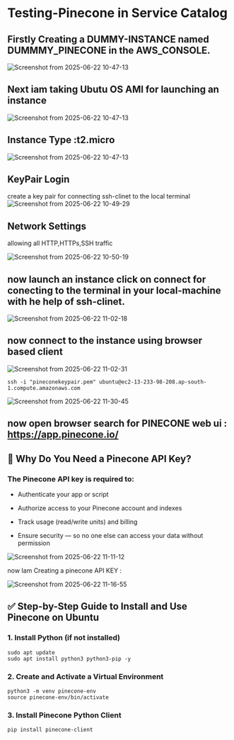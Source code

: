 # Testing-Pinecone in Service Catalog 
## Firstly Creating a DUMMY-INSTANCE named DUMMMY_PINECONE in the AWS_CONSOLE.

![Screenshot from 2025-06-22 10-47-13](https://github.com/user-attachments/assets/3abfbc08-da04-4f28-9420-3e9f6465c01e)

## Next iam taking Ubutu OS AMI for launching an instance 

![Screenshot from 2025-06-22 10-47-13](https://github.com/user-attachments/assets/1c82914e-87c0-4425-987d-0976c4732f3b)

## Instance Type :t2.micro


![Screenshot from 2025-06-22 10-47-13](https://github.com/user-attachments/assets/25b75a29-a6fb-41f0-987a-f80793fed556)

## KeyPair Login 
create a key pair for connecting ssh-clinet to the local terminal 
![Screenshot from 2025-06-22 10-49-29](https://github.com/user-attachments/assets/e1faadd2-0fdf-4e35-a936-36dbade6c3dd)


## Network Settings 
allowing all HTTP,HTTPs,SSH traffic

![Screenshot from 2025-06-22 10-50-19](https://github.com/user-attachments/assets/9b3c46b8-807f-4709-88c0-38371c2cef87)

## now launch an instance click on connect for conecting to the terminal in your local-machine with he help of ssh-clinet.


![Screenshot from 2025-06-22 11-02-18](https://github.com/user-attachments/assets/17312c8d-7f64-4777-8028-eca192708d5d)

##  now connect to the instance using browser based client

![Screenshot from 2025-06-22 11-02-31](https://github.com/user-attachments/assets/c06f1145-046a-45ab-b839-6c7cb136f917)

```
ssh -i "pineconekeypair.pem" ubuntu@ec2-13-233-98-208.ap-south-1.compute.amazonaws.com
```
![Screenshot from 2025-06-22 11-30-45](https://github.com/user-attachments/assets/f6adff91-29ee-49f3-8006-7b9de70a99fc)


## now open browser search for PINECONE web ui : https://app.pinecone.io/ 

## 🔐 Why Do You Need a Pinecone API Key?
### The Pinecone API key is required to:

- Authenticate your app or script

- Authorize access to your Pinecone account and indexes

- Track usage (read/write units) and billing

- Ensure security — so no one else can access your data without permission

![Screenshot from 2025-06-22 11-11-12](https://github.com/user-attachments/assets/3f4d8dab-d5c8-46de-8610-d06ced903c17)

now Iam Creating a pinecone API KEY :

![Screenshot from 2025-06-22 11-16-55](https://github.com/user-attachments/assets/628eb936-24a4-42b5-a6c9-18beefcf017e)

## ✅ Step-by-Step Guide to Install and Use Pinecone on Ubuntu

### 1. Install Python (if not installed)
```
sudo apt update
sudo apt install python3 python3-pip -y
```
### 2. Create and Activate a Virtual Environment
```
python3 -m venv pinecone-env
source pinecone-env/bin/activate
```
### 3. Install Pinecone Python Client
```
pip install pinecone-client
```







